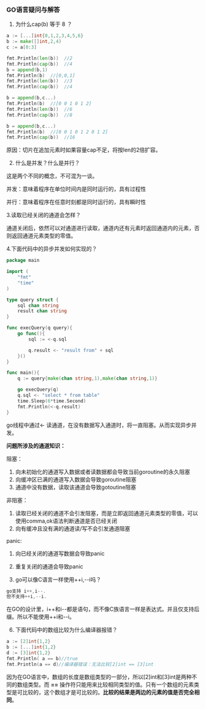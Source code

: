 ### GO语言疑问与解答

1. 为什么cap(b) 等于 8 ？

```go
a := [...]int{0,1,2,3,4,5,6}
b := make([]int,2,4)
c := a[0:3]

fmt.Println(len(b))  //2
fmt.Println(cap(b))  //4
b = append(b,1)
fmt.Println(b)  //[0,0,1]
fmt.Println(len(b))  //3
fmt.Println(cap(b))  //4

b = append(b,c...)
fmt.Println(b)  //[0 0 1 0 1 2]
fmt.Println(len(b))  //6
fmt.Println(cap(b))  //8

b = append(b,c...)
fmt.Println(b)  //[0 0 1 0 1 2 0 1 2]
fmt.Println(cap(b))  //16   
```

原因：切片在追加元素时如果容量cap不足，将按len的2倍扩容。



2. 什么是并发？什么是并行？

这是两个不同的概念，不可混为一谈。

并发：意味着程序在单位时间内是同时运行的，具有过程性

并行：意味着程序在任意时刻都是同时运行的，具有瞬时性



3.读取已经关闭的通道会怎样？

通道关闭后，依然可以对通道进行读取，通道内还有元素时返回通道内的元素，否则返回通道元素类型的零值。



4.下面代码中的异步并发如何实现的？

```go
package main

import (
	"fmt"
	"time"
)

type query struct {
	sql chan string
	result chan string
}

func execQuery(q query){
	go func(){
		sql := <-q.sql

		q.result <- "result from" + sql
	}()
}

func main(){
	q := query{make(chan string,1),make(chan string,1)}

	go execQuery(q)
	q.sql <- "select * from table"
	time.Sleep(6*time.Second)
	fmt.Println(<-q.result)
}
```

go线程中通过<- 读通道，在没有数据写入通道时，将一直阻塞。从而实现异步并发。

**问题所涉及的通道知识：**

阻塞：

1. 向未初始化的通道写入数据或者读数据都会导致当前goroutine的永久阻塞
2. 向缓冲区已满的通道写入数据会导致goroutine阻塞
3. 通道中没有数据，读取该通道会导致gotoutine阻塞

非阻塞：

1. 读取已经关闭的通道不会引发阻塞，而是立即返回通道元素类型的零值，可以使用comma,ok语法判断通道是否已经关闭
2. 向有缓冲且没有满的通道读/写不会引发通道阻塞

panic:

1. 向已经关闭的通道写数据会导致panic
2. 重复关闭的通道会导致panic



5. go可以像C语言一样使用++i,--i吗？

```go
go支持 i++,i--.
但不支持++i,--i.
```

在GO的设计里，i++和i--都是语句，而不像C族语言一样是表达式。并且仅支持后缀。所以不能使用++i和--i。



6. 下面代码中的数组比较为什么编译器报错？

```go
a := [2]int{1,2}
b := [...]int{1,2}
d := [3]int{1,2}
fmt.Println( a == b)//true
fmt.Println(a == d)//编译器错误：无法比较[2]int == [3]int
```

因为在GO语言中，数组的长度是数组类型的一部分，所以[2]int和[3]int是两种不同的数组类型。而  **==** 操作符只能用来比较相同类型的值。只有一个数组的元素类型是可比较的，这个数组才是可比较的。**比较的结果是两边的元素的值是否完全相同**。









































